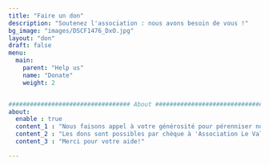 ```yaml
---
title: "Faire un don"
description: "Soutenez l'association : nous avons besoin de vous !"
bg_image: "images/DSCF1476_DxO.jpg"
layout: "don"
draft: false
menu:
  main:
    parent: "Help us"
    name: "Donate"
    weight: 2


################################## About #####################################
about:
  enable : true
  content_1 : "Nous faisons appel à votre générosité pour pérenniser notre mission d'accueil des familles."
  content_2 : "Les dons sont possibles par chèque à 'Association Le Vallon' ou sur place lors de votre séjour par espèce ou carte bleue. Vous recevrez un reçu fiscal pour votre déclaration de revenus (déductibilité de 66%). Ainsi, un don de 50€ ne vous coûtera en réalité que 17€."
  content_3 : "Merci pour votre aide!"

---
```

